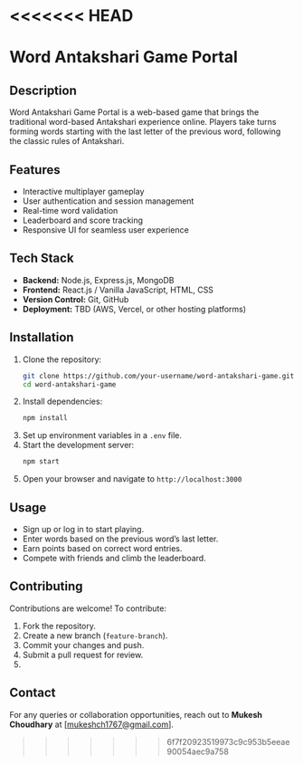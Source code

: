 <<<<<<< HEAD
=======
# Word Antakshari Game Portal

## Description
Word Antakshari Game Portal is a web-based game that brings the traditional word-based Antakshari experience online. Players take turns forming words starting with the last letter of the previous word, following the classic rules of Antakshari.

## Features
- Interactive multiplayer gameplay
- User authentication and session management
- Real-time word validation
- Leaderboard and score tracking
- Responsive UI for seamless user experience

## Tech Stack
- **Backend:** Node.js, Express.js, MongoDB
- **Frontend:** React.js / Vanilla JavaScript, HTML, CSS
- **Version Control:** Git, GitHub
- **Deployment:** TBD (AWS, Vercel, or other hosting platforms)

## Installation
1. Clone the repository:
   ```bash
   git clone https://github.com/your-username/word-antakshari-game.git
   cd word-antakshari-game
   ```
2. Install dependencies:
   ```bash
   npm install
   ```
3. Set up environment variables in a `.env` file.
4. Start the development server:
   ```bash
   npm start
   ```
5. Open your browser and navigate to `http://localhost:3000`

## Usage
- Sign up or log in to start playing.
- Enter words based on the previous word’s last letter.
- Earn points based on correct word entries.
- Compete with friends and climb the leaderboard.

## Contributing
Contributions are welcome! To contribute:
1. Fork the repository.
2. Create a new branch (`feature-branch`).
3. Commit your changes and push.
4. Submit a pull request for review.
5. 
## Contact
For any queries or collaboration opportunities, reach out to **Mukesh Choudhary** at [mukeshch1767@gmail.com].

>>>>>>> 6f7f20923519973c9c953b5eeae90054aec9a758
